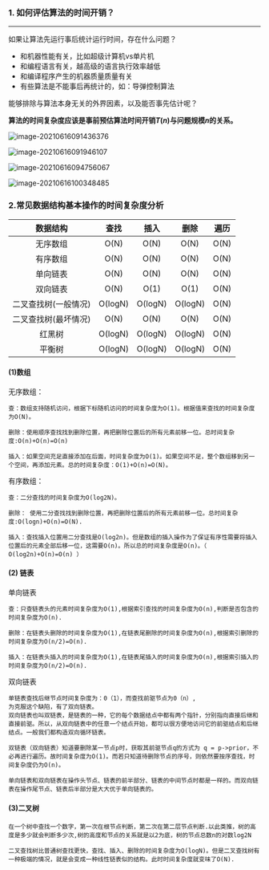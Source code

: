 ### 1. 如何评估算法的时间开销？

------

如果让算法先运行事后统计运行时间，存在什么问题？

- 和机器性能有关，比如超级计算机vs单片机
- 和编程语言有关，越高级的语言执行效率越低
- 和编译程序产生的机器质量质量有关
- 有些算法是不能事后再统计的，如：导弹控制算法

能够排除与算法本身无关的外界因素，以及能否事先估计呢？

**算法的时间复杂度应该是事前预估算法时间开销$T(n)$与问题规模$n$的关系。**

![image-20210616091436376](https://i.loli.net/2021/06/16/6PbM4Wr3FALGkxD.png)

![image-20210616091946107](https://i.loli.net/2021/06/16/Aza28xydeuoRgpP.png)

![image-20210616094756067](https://i.loli.net/2021/06/16/RCtYVLeXEhfgjbK.png)

![image-20210616100348485](https://i.loli.net/2021/06/16/YTgMQ9rb1mnoRaC.png)

### 2.常见数据结构基本操作的时间复杂度分析

|       数据结构       |  查找   |  插入   |  删除   | 遍历 |
| :------------------: | :-----: | :-----: | :-----: | :--: |
|       无序数组       |  O(N)   |  O(N)   |  O(N)   | O(N) |
|       有序数组       |  O(N)   |  O(N)   |  O(N)   | O(N) |
|       单向链表       |  O(N)   |  O(N)   |  O(N)   | O(N) |
|       双向链表       |  O(N)   |  O(1)   |  O(1)   | O(N) |
| 二叉查找树(一般情况) | O(logN) | O(logN) | O(logN) | O(N) |
| 二叉查找树(最坏情况) |  O(N)   |  O(N)   |  O(N)   | O(N) |
|        红黑树        | O(logN) | O(logN) | O(logN) | O(N) |
|        平衡树        | O(logN) | O(logN) | O(logN) | O(N) |

#### (1)数组

无序数组：

```
查：数组支持随机访问，根据下标随机访问的时间复杂度为O(1)。根据值来查找的时间复杂度为O(N)。

删除：使用顺序查找找到删除位置，再把删除位置后的所有元素前移一位。总时间复杂度:O(n)+O(n)=O(n)

插入：如果空间充足直接添加在后面，时间复杂度为O(1)。如果空间不足，整个数组移到另一个空间，再添加元素。总的时间复杂度：O(1)+O(n)=O(N)。
```

有序数组：

```
查：二分查找的时间复杂度为O(log2N)。

删除： 使用二分查找找到删除位置，再把删除位置后的所有元素前移一位。总时间复杂度:O(logn)+O(n)=O(N).

插入：查找插入位置用二分查找是O(log2n)。但是数组的插入操作为了保证有序性需要将插入位置后的元素全部后移一位，这需要O(n)。所以总的时间复杂度是O(n)。（ O(log2n)+O(n)=O(n) ）
```

#### (2) 链表

单向链表

```
查：只查链表头的元素时间复杂度为O(1),根据索引查找的时间复杂度为O(n),判断是否包含的时间复杂度为O(n).

删除：在链表头删除的时间复杂度为O(1),在链表尾删除的时间复杂度为O(n),根据索引删除的时间复杂度为O(n/2)=O(n).

插入：在链表头插入的时间复杂度为O(1),在链表尾插入的时间复杂度为O(n),根据索引插入的时间复杂度为O(n/2)=O(n).
```

双向链表

```
单链表查找后继节点时间复杂度为：0（1），而查找前驱节点为0（n）,
为克服这个缺陷，有了双向链表。
双向链表也叫双链表，是链表的一种，它的每个数据结点中都有两个指针，分别指向直接后继和直接前驱。所以，从双向链表中的任意一个结点开始，都可以很方便地访问它的前驱结点和后继结点。一般我们都构造双向循环链表。

双链表（双向链表）知道要删除某一节点p时，获取其前驱节点q的方式为 q = p->prior，不必再进行遍历。故时间复杂度为O(1)。而若只知道待删除节点的序号，则依然要按序查找，时间复杂度仍为O(n)。

单向链表和双向链表在操作头节点、链表的前半部分、链表的中间节点时都是一样的。而双向链表在操作尾节点、链表后半部分是大大优于单向链表的。
```

#### (3)二叉树

```
在一个树中查找一个数字，第一次在根节点判断，第二次在第二层节点判断.以此类推，树的高度是多少就会判断多少次,树的高度和节点的关系就是以2为底，树的节点总数n的对数log2N

二叉查找树比普通树查找更快，查找、插入、删除的时间复杂度为O(logN)。但是二叉查找树有一种极端的情况，就是会变成一种线性链表似的结构。此时时间复杂度就变味了O(N).
```


